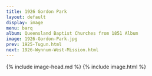 ```yaml
---
title: 1926 Gordon Park
layout: default
display: image
menu: barq
album: Queensland Baptist Churches from 1851 Album
image: 1926-Gordon-Park.jpg
prev: 1925-Tugun.html
next: 1926-Wynnum-West-Mission.html
---
```

{% include image-head.md %}
{% include image.html %}